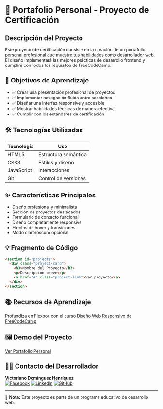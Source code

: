 # 🚀 Portafolio Personal - Proyecto de Certificación

## Descripción del Proyecto
Este proyecto de certificación consiste en la creación de un portafolio personal profesional que muestre tus habilidades como desarrollador web. El diseño implementará las mejores prácticas de desarrollo frontend y cumplirá con todos los requisitos de FreeCodeCamp.

## 🎯 Objetivos de Aprendizaje
- ✅ Crear una presentación profesional de proyectos
- ✅ Implementar navegación fluida entre secciones
- ✅ Diseñar una interfaz responsive y accesible
- ✅ Mostrar habilidades técnicas de manera efectiva
- ✅ Cumplir con los estándares de certificación

## 🛠 Tecnologías Utilizadas
| Tecnología | Uso |
|------------|-----|
| HTML5 | Estructura semántica |
| CSS3 | Estilos y diseño |
| JavaScript | Interacciones |
| Git | Control de versiones |

## ✨ Características Principales
- Diseño profesional y minimalista
- Sección de proyectos destacados
- Formulario de contacto funcional
- Diseño completamente responsive
- Efectos de hover y transiciones
- Modo claro/oscuro opcional

## 💡 Fragmento de Código
```html
<section id="projects">
  <div class="project-card">
    <h3>Nombre del Proyecto</h3>
    <p>Descripción breve</p>
    <a href="#" class="project-link">Ver proyecto</a>
  </div>
</section>
```
## 📚 Recursos de Aprendizaje
Profundiza en Flexbox con el curso [Diseño Web Responsivo de FreeCodeCamp](https://www.freecodecamp.org/learn/2022/responsive-web-design/)

## 🖼️ Demo del Proyecto
[Ver Portafolio Personal](#)

## 👨‍💻 Contacto del Desarrollador
**Victoriano Domínguez Henríquez**  
[![Facebook](https://img.shields.io/badge/Facebook-1877F2?style=for-the-badge&logo=facebook&logoColor=white)](https://web.facebook.com/profile.php?id=61573209977446&locale=es_LA) [![LinkedIn](https://img.shields.io/badge/LinkedIn-0077B5?style=for-the-badge&logo=linkedin&logoColor=white)](https://www.linkedin.com/in/victoriano-dominguez-henr%C3%ADquez-614785144) [![GitHub](https://img.shields.io/badge/GitHub-181717?style=for-the-badge&logo=github&logoColor=white)](https://github.com/InformaticaEmpresarial-Tic-Docente/InformaticaEmpresarial-Tic-Docente)


---

📄 **Nota:** Este proyecto es parte de un programa educativo de desarrollo web.


